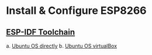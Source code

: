 <h1>Install & Configure ESP8266</h1>

<h2><u>ESP-IDF Toolchain</u></h2>

a. <a href="ESP-IDF Toolchain/Ubuntu OS directly.md">Ubuntu OS directly</a>
b. <a href="ESP-IDF Toolchain/Ubuntu OS virtualBox.md">Ubuntu OS virtualBox</a>